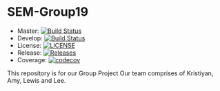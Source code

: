 # SEM-Group19

- Master: [![Build Status](https://travis-ci.com/lewiswatson55/SEM-Group19.svg?branch=master)](https://travis-ci.com/lewiswatson55/SEM-Group19)
- Develop: [![Build Status](https://travis-ci.com/lewiswatson55/SEM-Group19.svg?branch=develop)](https://travis-ci.com/lewiswatson55/SEM-Group19)
- License: [![LICENSE](https://img.shields.io/github/license/lewiswatson55/SEM-Group19.svg?style=flat-square)](https://github.com/lewiswatson55/SEM-Group19/blob/master/LICENSE)
- Release: [![Releases](https://img.shields.io/github/release/lewiswatson55/SEM-Group19/all.svg?style=flat-square)](https://github.com/lewiswatson55/SEM-Group19/releases)
- Coverage:  [![codecov](https://codecov.io/gh/lewiswatson55/SEM-Group19/branch/master/graph/badge.svg?token=Y2FIQZW13W)](https://codecov.io/gh/lewiswatson55/SEM-Group19)

This repository is for our Group Project
Our team comprises of Kristiyan, Amy, Lewis and Lee. 
